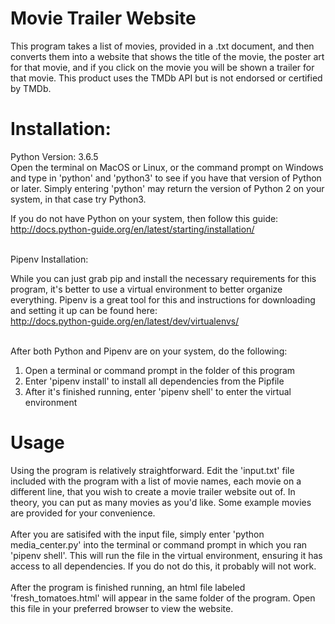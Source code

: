 # Movie Trailer Website

This program takes a list of movies, provided in a .txt document, and then converts them into a website that shows the title of the movie, the poster art for that movie, and if you click on the movie you will be shown a trailer for that movie. This product uses the TMDb API but is not endorsed or certified by TMDb.

# Installation:

Python Version: 3.6.5 <br>
Open the terminal on MacOS or Linux, or the command prompt on Windows and type in 'python' and 'python3' to see if you have that version of Python or later. Simply entering 'python' may return the version of Python 2 on your system, in that case try Python3. <br>

If you do not have Python on your system, then follow this guide: http://docs.python-guide.org/en/latest/starting/installation/
<br>
<br>

Pipenv Installation:

While you can just grab pip and install the necessary requirements for this program, it's better to use a virtual environment to better organize everything. Pipenv is a great tool for this and instructions for downloading and setting it up can be found here: <br>http://docs.python-guide.org/en/latest/dev/virtualenvs/
<br>
<br>

After both Python and Pipenv are on your system, do the following:
<ol>
<li>Open a terminal or command prompt in the folder of this program</li>
<li>Enter 'pipenv install' to install all dependencies from the Pipfile</li>
<li>After it's finished running, enter 'pipenv shell' to enter the virtual environment</li>
</ol>

# Usage
Using the program is relatively straightforward. Edit the 'input.txt' file included with the program with a list of movie names, each movie on a different line, that you wish to create a movie trailer website out of. In theory, you can put as many movies as you'd like. Some example movies are provided for your convenience.
<br>
<br>
After you are satisifed with the input file, simply enter 'python media_center.py' into the terminal or command prompt in which you ran 'pipenv shell'. This will run the file in the virtual environment, ensuring it has access to all dependencies. If you do not do this, it probably will not work.
<br>
<br>
After the program is finished running, an html file labeled 'fresh_tomatoes.html' will appear in the same folder of the program. Open this file in your preferred browser to view the website.